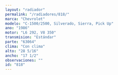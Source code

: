 ```yaml
---
layout: "radiador"
permalink: "/radiadores/818/"
marca: "Chevrolet"
modelo: "C-1500/2500, Silverado, Sierra, Pick Up"
ano: "1986"
motor: "L6 292, V8 350"
transmision: "Estándar"
parte: "63064"
clima: "Con clima"
alto: "28 5/16"
ancho: "17 1/2"
observaciones: ""
id: "818"
---
```


